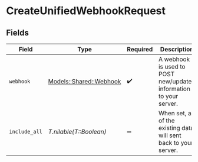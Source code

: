 # CreateUnifiedWebhookRequest


## Fields

| Field                                                             | Type                                                              | Required                                                          | Description                                                       |
| ----------------------------------------------------------------- | ----------------------------------------------------------------- | ----------------------------------------------------------------- | ----------------------------------------------------------------- |
| `webhook`                                                         | [Models::Shared::Webhook](../../models/shared/webhook.md)         | :heavy_check_mark:                                                | A webhook is used to POST new/updated information to your server. |
| `include_all`                                                     | *T.nilable(T::Boolean)*                                           | :heavy_minus_sign:                                                | When set, all of the existing data will sent back to your server. |